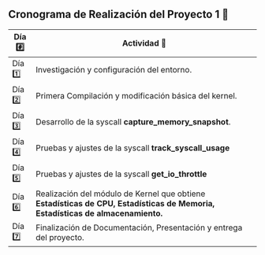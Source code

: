 ## Cronograma de Realización del Proyecto 1 📅

| Día   #️⃣     | Actividad  🧩                                                               |
|------------|----------------------------------------------------------------------------|
| Día   1️⃣   | Investigación y configuración del entorno.                               |
| Día   2️⃣   | Primera Compilación y modificación básica del kernel.                            |
| Día   3️⃣   | Desarrollo de la syscall **capture_memory_snapshot**.                       |
| Día   4️⃣   | Pruebas y ajustes de la syscall **track_syscall_usage**                     |
| Día   5️⃣   | Pruebas y ajustes de la syscall **get_io_throttle**                                        |
| Día   6️⃣   | Realización del módulo de Kernel que obtiene **Estadísticas de CPU,  Estadísticas de Memoria, Estadísticas de almacenamiento.**                                                 |
| Día   7️⃣   | Finalización de Documentación, Presentación y entrega del proyecto.                                    |
